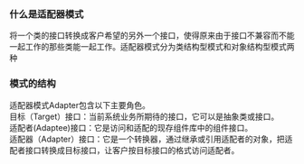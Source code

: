 ### 什么是适配器模式
将一个类的接口转换成客户希望的另外一个接口，使得原来由于接口不兼容而不能一起工作的那些类能一起工作。适配器模式分为类结构型模式和对象结构型模式两种  
### 模式的结构
适配器模式Adapter包含以下主要角色。  
目标（Target）接口：当前系统业务所期待的接口，它可以是抽象类或接口。  
适配者(Adaptee)接口：它是访问和适配的现存组件库中的组件接口。  
适配器（Adapter）接口：它是一个转换器，通过继承或引用适配者的对象，把适配者接口转换成目标接口，让客户按目标接口的格式访问适配者。  
